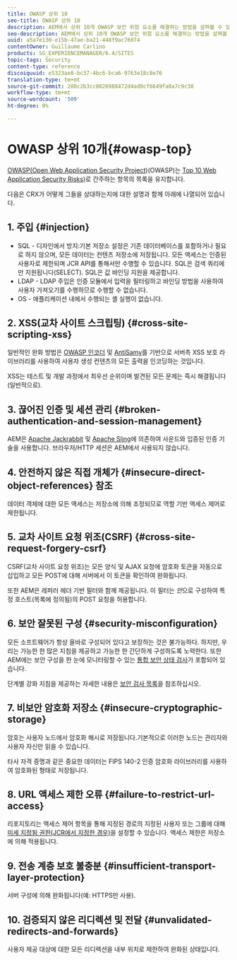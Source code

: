 ```yaml
---
title: OWASP 상위 10
seo-title: OWASP 상위 10
description: AEM에서 상위 10개 OWASP 보안 위험 요소를 해결하는 방법을 살펴볼 수 있습니다.
seo-description: AEM에서 상위 10개 OWASP 보안 위험 요소를 해결하는 방법을 살펴볼 수 있습니다.
uuid: a5a7e130-e15b-47ae-ba21-448f9ac76074
contentOwner: Guillaume Carlino
products: SG_EXPERIENCEMANAGER/6.4/SITES
topic-tags: Security
content-type: reference
discoiquuid: e5323ae8-bc37-4bc6-bca6-9763e18c8e76
translation-type: tm+mt
source-git-commit: 280c2b3cc8026988472d4ad0cf6649fa8a7c9c38
workflow-type: tm+mt
source-wordcount: '509'
ht-degree: 0%

---
```



# OWASP 상위 10개{#owasp-top}

[OWASP(Open Web Application Security Project](https://www.owasp.org))(OWASP)는 [Top 10 Web Application Security Risks](https://www.owasp.org/index.php/OWASP_Top_Ten_Project))로 간주하는 항목의 목록을 유지합니다.

다음은 CRX가 어떻게 그들을 상대하는지에 대한 설명과 함께 아래에 나열되어 있습니다.

## 1. 주입 {#injection}

* SQL - 디자인에서 방지:기본 저장소 설정은 기존 데이터베이스를 포함하거나 필요로 하지 않으며, 모든 데이터는 컨텐츠 저장소에 저장됩니다. 모든 액세스는 인증된 사용자로 제한되며 JCR API를 통해서만 수행할 수 있습니다. SQL은 검색 쿼리에만 지원됩니다(SELECT). SQL은 값 바인딩 지원을 제공합니다.
* LDAP - LDAP 주입은 인증 모듈에서 입력을 필터링하고 바인딩 방법을 사용하여 사용자 가져오기를 수행하므로 수행할 수 없습니다.
* OS - 애플리케이션 내에서 수행되는 셸 실행이 없습니다.

## 2. XSS(교차 사이트 스크립팅) {#cross-site-scripting-xss}

일반적인 완화 방법은 [OWASP 인코더](https://www.owasp.org/index.php/OWASP_Java_Encoder_Project) 및 [AntiSamy](https://www.owasp.org/index.php/Category:OWASP_AntiSamy_Project)를 기반으로 서버측 XSS 보호 라이브러리를 사용하여 사용자 생성 컨텐츠의 모든 출력을 인코딩하는 것입니다.

XSS는 테스트 및 개발 과정에서 최우선 순위이며 발견된 모든 문제는 즉시 해결됩니다(일반적으로).

## 3. 끊어진 인증 및 세션 관리 {#broken-authentication-and-session-management}

AEM은 [Apache Jackrabbit](https://jackrabbit.apache.org/) 및 [Apache Sling](https://sling.apache.org/)에 의존하여 사운드와 입증된 인증 기술을 사용합니다. 브라우저/HTTP 세션은 AEM에서 사용되지 않습니다.

## 4. 안전하지 않은 직접 개체가 {#insecure-direct-object-references} 참조

데이터 객체에 대한 모든 액세스는 저장소에 의해 조정되므로 역할 기반 액세스 제어로 제한됩니다.

## 5. 교차 사이트 요청 위조(CSRF) {#cross-site-request-forgery-csrf}

CSRF(교차 사이트 요청 위조)는 모든 양식 및 AJAX 요청에 암호화 토큰을 자동으로 삽입하고 모든 POST에 대해 서버에서 이 토큰을 확인하여 완화됩니다.

또한 AEM은 레퍼러 헤더 기반 필터와 함께 제공됩니다. 이 필터는 *만*&#x200B;으로 구성하여 특정 호스트(목록에 정의됨)의 POST 요청을 허용합니다.

## 6. 보안 잘못된 구성 {#security-misconfiguration}

모든 소프트웨어가 항상 올바로 구성되어 있다고 보장하는 것은 불가능하다. 하지만, 우리는 가능한 한 많은 지침을 제공하고 가능한 한 간단하게 구성하도록 노력한다. 또한 AEM에는 보안 구성을 한 눈에 모니터링할 수 있는 [통합 보안 상태 검사](/help/sites-administering/operations-dashboard.md)가 포함되어 있습니다.

단계별 강화 지침을 제공하는 자세한 내용은 [보안 검사 목록](/help/sites-administering/security-checklist.md)을 참조하십시오.

## 7. 비보안 암호화 저장소 {#insecure-cryptographic-storage}

암호는 사용자 노드에서 암호화 해시로 저장됩니다.기본적으로 이러한 노드는 관리자와 사용자 자신만 읽을 수 있습니다.

타사 자격 증명과 같은 중요한 데이터는 FIPS 140-2 인증 암호화 라이브러리를 사용하여 암호화된 형태로 저장됩니다.

## 8. URL 액세스 제한 오류 {#failure-to-restrict-url-access}

리포지토리는 액세스 제어 항목을 통해 지정된 경로의 지정된 사용자 또는 그룹에 대해 [미세 지정됨 권한(JCR에서 지정한 경우)](https://docs.adobe.com/content/docs/en/spec/jcr/2.0/16_Access_Control_Management.html)을 설정할 수 있습니다. 액세스 제한은 저장소에 의해 적용됩니다.

## 9. 전송 계층 보호 불충분 {#insufficient-transport-layer-protection}

서버 구성에 의해 완화됩니다(예: HTTPS만 사용).

## 10. 검증되지 않은 리디렉션 및 전달 {#unvalidated-redirects-and-forwards}

사용자 제공 대상에 대한 모든 리디렉션을 내부 위치로 제한하여 완화된 상태입니다.

